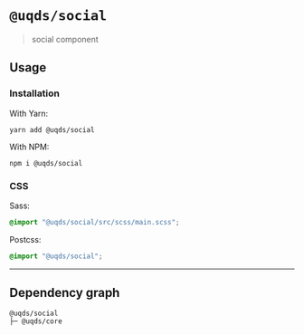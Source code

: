 # `@uqds/social`

> social component

## Usage

### Installation

With Yarn:

```shell
yarn add @uqds/social
```

With NPM:

```shell
npm i @uqds/social
```

### CSS

Sass:

```scss
@import "@uqds/social/src/scss/main.scss";
```

Postcss:

```css
@import "@uqds/social";
```

---

## Dependency graph

```shell
@uqds/social
├─ @uqds/core
```
